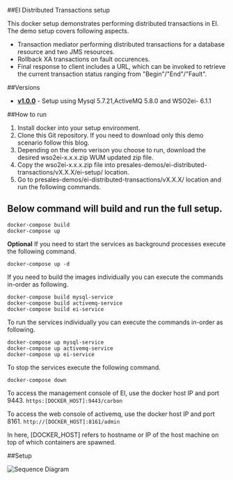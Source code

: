 ##EI Distributed Transactions setup

This docker setup demonstrates performing distributed transactions in EI. The demo setup covers following aspects.

- Transaction mediator performing distributed transactions for a database resource and two JMS resources.
-  Rollback XA transactions on fault occurences.
-  Final response to client includes a URL, which can be invoked to retrieve the current transaction status ranging from "Begin"/"End"/"Fault".

##Versions

* [**v1.0.0**](v1.0.0) - Setup using Mysql 5.7.21,ActiveMQ 5.8.0 and WSO2ei- 6.1.1

##How to run

1. Install docker into your setup environment.
2. Clone this Git repository. If you need to download only this demo scenario follow this blog.
3. Depending on the demo verison you choose to run, download the desired wso2ei-x.x.x.zip WUM updated zip file.
4. Copy the wso2ei-x.x.x.zip file into presales-demos/ei-distributed-transactions/vX.X.X/ei-setup/ location.
5. Go to presales-demos/ei-distributed-transactions/vX.X.X/ location and run the following commands.

## Below command will build and run the full setup.


    docker-compose build
    docker-compose up

**Optional**
If you need to start the services as background processes execute the following command.


    docker-compose up -d

If you need to build the images individually you can execute the commands in-order as following.


    docker-compose build mysql-service
    docker-compose build activemq-service
    docker-compose build ei-service

To run the services individually you can execute the commands in-order as following.


    docker-compose up mysql-service
    docker-compose up activemq-service
    docker-compose up ei-service

To stop the services execute the following command.


    docker-compose down

To access the management console of EI, use the docker host IP and port 9443.
`https:[DOCKER_HOST]:9443/carbon`

To access the web console of activemq, use the docker host IP and port 8161.
`http://[DOCKER_HOST]:8161/admin`

In here, [DOCKER_HOST] refers to hostname or IP of the host machine on top of which containers are spawned.

##Setup

![Sequence Diagram](v1.0.0/other-resources/diagrams/distributedTransactions.png "Sequence Diagram")

